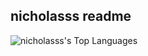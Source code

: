 ## nicholasss readme

![nicholasss's Top Languages](https://github-readme-stats.vercel.app/api/top-langs/?username=nicholasss&theme=tokyonight&show_icons=true&hide_border=false&layout=compact)

<!--
**nicholasss/nicholasss** is a ✨ _special_ ✨ repository because its `README.md` (this file) appears on your GitHub profile.

Here are some ideas to get you started:

- 🔭 I’m currently working on ...
- 🌱 I’m currently learning ...
- 👯 I’m looking to collaborate on ...
- 🤔 I’m looking for help with ...
- 💬 Ask me about ...
- 📫 How to reach me: ...
- 😄 Pronouns: ...
- ⚡ Fun fact: ...
-->
